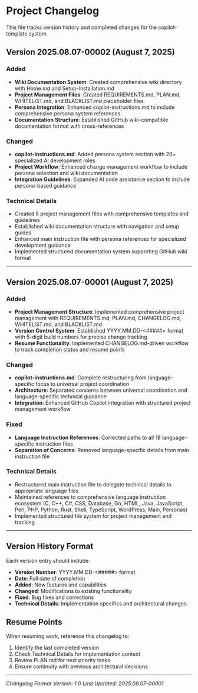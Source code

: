 # Project Changelog

This file tracks version history and completed changes for the copilot-template system.

## Version 2025.08.07-00002 (August 7, 2025)

### Added
- **Wiki Documentation System**: Created comprehensive wiki directory with Home.md and Setup-Installation.md
- **Project Management Files**: Created REQUIREMENTS.md, PLAN.md, WHITELIST.md, and BLACKLIST.md placeholder files
- **Persona Integration**: Enhanced copilot-instructions.md to include comprehensive persona system references
- **Documentation Structure**: Established GitHub wiki-compatible documentation format with cross-references

### Changed
- **copilot-instructions.md**: Added persona system section with 20+ specialized AI development roles
- **Project Workflow**: Enhanced change management workflow to include persona selection and wiki documentation
- **Integration Guidelines**: Expanded AI code assistance section to include persona-based guidance

### Technical Details
- Created 5 project management files with comprehensive templates and guidelines
- Established wiki documentation structure with navigation and setup guides
- Enhanced main instruction file with persona references for specialized development guidance
- Implemented structured documentation system supporting GitHub wiki format

---

## Version 2025.08.07-00001 (August 7, 2025)

### Added
- **Project Management Structure**: Implemented comprehensive project management with REQUIREMENTS.md, PLAN.md, CHANGELOG.md, WHITELIST.md, and BLACKLIST.md
- **Version Control System**: Established YYYY.MM.DD-<#####> format with 5-digit build numbers for precise change tracking
- **Resume Functionality**: Implemented CHANGELOG.md-driven workflow to track completion status and resume points

### Changed
- **copilot-instructions.md**: Complete restructuring from language-specific focus to universal project coordination
- **Architecture**: Separated concerns between universal coordination and language-specific technical guidance
- **Integration**: Enhanced GitHub Copilot integration with structured project management workflow

### Fixed
- **Language Instruction References**: Corrected paths to all 18 language-specific instruction files
- **Separation of Concerns**: Removed language-specific details from main instruction file

### Technical Details
- Restructured main instruction file to delegate technical details to appropriate language files
- Maintained references to comprehensive language instruction ecosystem (C, C++, C#, CSS, Database, Go, HTML, Java, JavaScript, Perl, PHP, Python, Rust, Shell, TypeScript, WordPress, Main, Personas)
- Implemented structured file system for project management and tracking

---

## Version History Format

Each version entry should include:
- **Version Number**: YYYY.MM.DD-<#####> format
- **Date**: Full date of completion
- **Added**: New features and capabilities
- **Changed**: Modifications to existing functionality  
- **Fixed**: Bug fixes and corrections
- **Technical Details**: Implementation specifics and architectural changes

## Resume Points

When resuming work, reference this changelog to:
1. Identify the last completed version
2. Check Technical Details for implementation context
3. Review PLAN.md for next priority tasks
4. Ensure continuity with previous architectural decisions

---

*Changelog Format Version: 1.0*
*Last Updated: 2025.08.07-00001*
